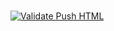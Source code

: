 # 


[![Validate Push HTML](https://github.com/Jessemwangi/group5/actions/workflows/main.yml/badge.svg)](https://github.com/Jessemwangi/group5/actions/workflows/main.yml)